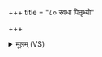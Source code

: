 +++
title = "८० स्वधा पितृभ्यो"

+++
<details><summary>मूलम् (VS)</summary>

स्व॒धापि॒तृभ्यो॑ दिवि॒षद्भ्यः॑ ॥
</details>